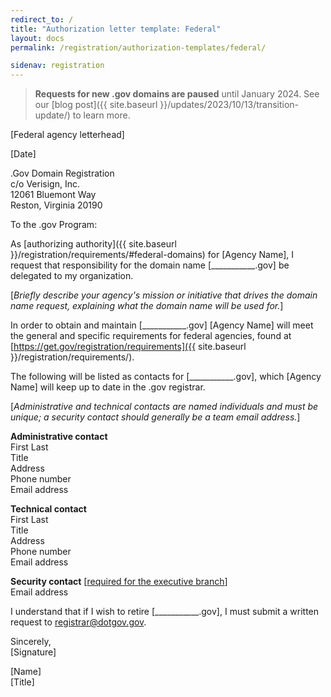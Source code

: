 ```yaml
---
redirect_to: /
title: "Authorization letter template: Federal"
layout: docs
permalink: /registration/authorization-templates/federal/

sidenav: registration
---
```

> **Requests for new .gov domains are paused** until January 2024. See our [blog post]({{ site.baseurl }}/updates/2023/10/13/transition-update/) to learn more.

[Federal agency letterhead]

[Date]

.Gov Domain Registration\
c/o Verisign, Inc.\
12061 Bluemont Way\
Reston, Virginia 20190

To the .gov Program:

As [authorizing authority]({{ site.baseurl }}/registration/requirements/#federal-domains) for [Agency Name], I request that responsibility for the domain name [\_\_\_\_\_\_\_\_\_\_\_.gov\] be delegated to my organization.

[*Briefly describe your agency's mission or initiative that drives the domain name request, explaining what the domain name will be used for.*]

In order to obtain and maintain [\_\_\_\_\_\_\_\_\_\_\_.gov] [Agency Name] will meet the general and specific requirements for federal agencies, found at [https://get.gov/registration/requirements]({{ site.baseurl }}/registration/requirements/).

The following will be listed as contacts for [\_\_\_\_\_\_\_\_\_\_\_.gov], which [Agency Name] will keep up to date in the .gov registrar.

[*Administrative and technical contacts are named individuals and must be unique; a security contact should generally be a team email address.*]

**Administrative contact**\
First Last\
Title\
Address\
Phone number\
Email address

**Technical contact**\
First Last\
Title\
Address\
Phone number\
Email address

**Security contact** [[required for the executive branch](https://cyber.dhs.gov/bod/20-01/#enable-receipt-of-unsolicited-reports)]\
Email address

I understand that if I wish to retire \[\_\_\_\_\_\_\_\_\_\_\_.gov\], I must submit a written request to <registrar@dotgov.gov>.

Sincerely,\
[Signature]

[Name]\
[Title]
